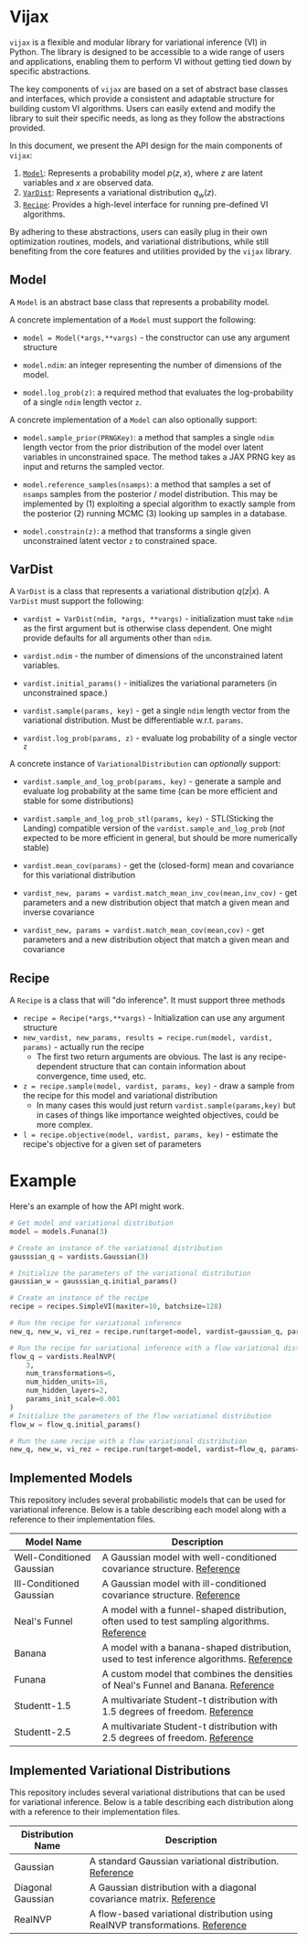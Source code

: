 # Vijax

`vijax` is a flexible and modular library for variational inference (VI) in Python. The library is designed to be accessible to a wide range of users and applications, enabling them to perform VI without getting tied down by specific abstractions.

The key components of `vijax` are based on a set of abstract base classes and interfaces, which provide a consistent and adaptable structure for building custom VI algorithms. Users can easily extend and modify the library to suit their specific needs, as long as they follow the abstractions provided.

In this document, we present the API design for the main components of `vijax`:

1. [`Model`](#model): Represents a probability model $p(z,x)$, where $z$ are latent variables and $x$ are observed data.
2. [`VarDist`](#variational-distribution): Represents a variational distribution $q_w(z)$.
3. [`Recipe`](#recipe): Provides a high-level interface for running pre-defined VI algorithms.

By adhering to these abstractions, users can easily plug in their own optimization routines, models, and variational distributions, while still benefiting from the core features and utilities provided by the `vijax` library.


## Model

A `Model` is an abstract base class that represents a probability model. 

A concrete implementation of a `Model` must support the following:

* `model = Model(*args,**vargs)` - the constructor can use any argument structure

* `model.ndim`: an integer representing the number of dimensions of the model.

* `model.log_prob(z)`: a required method that evaluates the log-probability of a single `ndim` length vector `z`. 

A concrete implementation of a `Model` can also optionally support:

* `model.sample_prior(PRNGKey)`: a method that samples a single `ndim` length vector from the prior distribution of the model over latent variables in unconstrained space. The method takes a JAX PRNG key as input and returns the sampled vector.

* `model.reference_samples(nsamps)`: a method that samples a set of `nsamps` samples from the posterior / model distribution. This may be implemented by (1) exploiting a special algorithm to exactly sample from the posterior (2) running MCMC (3) looking up samples in a database.

* `model.constrain(z)`: a method that transforms a single given unconstrained latent vector `z` to constrained space. 

<!-- TODO:

* BC suggests calling `sample_prior()` `init()` so as not to limit things to Bayesian models. But not sure what would be the equivalent of sampling from the prior in a non-Bayesian setting.

* Consider adding `PRNGKey` argument to `reference_samples` -->

## VarDist

A `VarDist` is a class that represents a variational distribution $q(z|x)$. A `VarDist` must support the following:

* `vardist = VarDist(ndim, *args, **vargs)` - initialization must take `ndim` as the first argument but is otherwise class dependent. One might provide defaults for all arguments other than `ndim`.

* `vardist.ndim` - the number of dimensions of the unconstrained latent variables.

* `vardist.initial_params()` - initializes the variational parameters (in unconstrained space.)

* `vardist.sample(params, key)` - get a single `ndim` length vector from the variational distribution. Must be differentiable w.r.t. `params`.
  
* `vardist.log_prob(params, z)` - evaluate log probability of a single vector `z`

A concrete instance of `VariationalDistribution` can *optionally* support: 

* `vardist.sample_and_log_prob(params, key)` - generate a sample and evaluate log probability at the same time (can be more efficient and stable for some distributions)

* `vardist.sample_and_log_prob_stl(params, key)` - STL(Sticking the Landing) compatible version of the `vardist.sample_and_log_prob` (*not* expected to be more efficient in general, but should be more numerically stable)

* `vardist.mean_cov(params)` - get the (closed-form) mean and covariance for this variational distribution

* `vardist_new, params = vardist.match_mean_inv_cov(mean,inv_cov)` - get parameters and a new distribution object that match a given mean and inverse covariance

* `vardist_new, params = vardist.match_mean_cov(mean,cov)` - get parameters and a new distribution object that match a given mean and covariance

## Recipe

A `Recipe` is a class that will "do inference". It must support three methods

* `recipe = Recipe(*args,**vargs)` - Initialization can use any argument structure
* `new_vardist, new_params, results = recipe.run(model, vardist, params)` - actually run the recipe
  * The first two return arguments are obvious. The last is any recipe-dependent structure that can contain information about convergence, time used, etc.
* `z = recipe.sample(model, vardist, params, key)` - draw a sample from the recipe for this model and variational distribution
  * In many cases this would just return `vardist.sample(params,key)` but in cases of things like importance weighted objectives, could be more complex.
* `l = recipe.objective(model, vardist, params, key)` - estimate the recipe's objective for a given set of parameters

# Example

Here's an example of how the API might work.

```python
# Get model and variational distribution
model = models.Funana(3)

# Create an instance of the variational distribution
gausssian_q = vardists.Gaussian(3)

# Initialize the parameters of the variational distribution
gaussian_w = gausssian_q.initial_params()

# Create an instance of the recipe
recipe = recipes.SimpleVI(maxiter=10, batchsize=128)

# Run the recipe for variational inference
new_q, new_w, vi_rez = recipe.run(target=model, vardist=gaussian_q, params=gaussian_w)

# Run the recipe for variational inference with a flow variational distribution
flow_q = vardists.RealNVP(
    3,
    num_transformations=6,
    num_hidden_units=16,
    num_hidden_layers=2,
    params_init_scale=0.001
)
# Initialize the parameters of the flow variational distribution
flow_w = flow_q.initial_params()

# Run the same recipe with a flow variational distribution
new_q, new_w, vi_rez = recipe.run(target=model, vardist=flow_q, params=flow_w)


```
## Implemented Models

This repository includes several probabilistic models that can be used for variational inference. Below is a table describing each model along with a reference to their implementation files.

| Model Name                  | Description                                                                                           |
|-----------------------------|-------------------------------------------------------------------------------------------------------|
| Well-Conditioned Gaussian   | A Gaussian model with well-conditioned covariance structure. [Reference](vijax/models/InferenceGym.py) |
| Ill-Conditioned Gaussian    | A Gaussian model with ill-conditioned covariance structure. [Reference](vijax/models/InferenceGym.py)  |
| Neal's Funnel               | A model with a funnel-shaped distribution, often used to test sampling algorithms. [Reference](vijax/models/InferenceGym.py) |
| Banana                      | A model with a banana-shaped distribution, used to test inference algorithms. [Reference](vijax/models/InferenceGym.py) |
| Funana                      | A custom model that combines the densities of Neal's Funnel and Banana. [Reference](vijax/models/Funana.py) |
| Studentt-1.5                | A multivariate Student-t distribution with 1.5 degrees of freedom. [Reference](vijax/models/Studentt.py) |
| Studentt-2.5                | A multivariate Student-t distribution with 2.5 degrees of freedom. [Reference](vijax/models/Studentt.py) |

## Implemented Variational Distributions

This repository includes several variational distributions that can be used for variational inference. Below is a table describing each distribution along with a reference to their implementation files.

| Distribution Name           | Description                                                                                           |
|-----------------------------|-------------------------------------------------------------------------------------------------------|
| Gaussian                    | A standard Gaussian variational distribution. [Reference](vijax/vardists/Gaussian.py)                 |
| Diagonal Gaussian           | A Gaussian distribution with a diagonal covariance matrix. [Reference](vijax/vardists/Diagonal.py)    |
| RealNVP                     | A flow-based variational distribution using RealNVP transformations. [Reference](vijax/vardists/Flows.py) |




